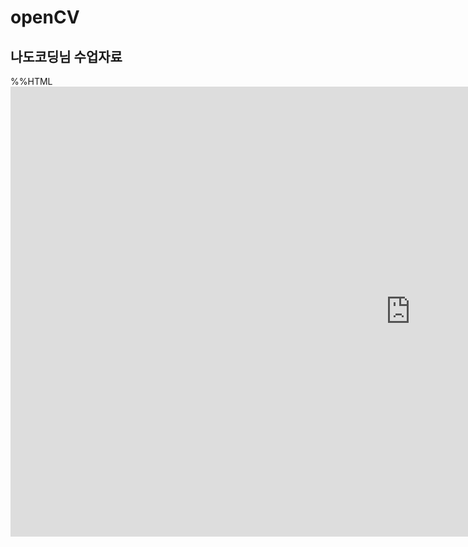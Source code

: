 # openCV

## 나도코딩님 수업자료


%%HTML<iframe width="1280" height="720" src="https://www.youtube.com/embed/dJfq-eCi7KI?list=PLMsa_0kAjjrfYDhzNFLqB8XhSOI0UoIWf" title="YouTube video player" frameborder="0" allow="accelerometer; autoplay; clipboard-write; encrypted-media; gyroscope; picture-in-picture" allowfullscreen></iframe>
